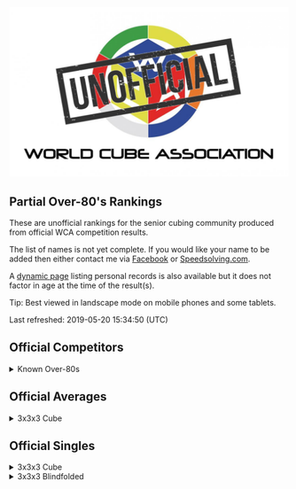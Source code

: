 ![alt text](img/logo.jpg "logo")
## Partial Over-80's Rankings

These are unofficial rankings for the senior cubing community produced from official WCA competition results.

The list of names is not yet complete. If you would like your name to be added then either contact me via [Facebook](https://www.facebook.com/michael.george.545) or [Speedsolving.com](https://www.speedsolving.com/forum/members/logiqx.17180/).

A [dynamic page](https://jonatanklosko.github.io/rankings/#/rankings/show?name=Over%2080's%20-%20Official%20PRs&wcaids=2003WESS01,2005TOMO01,2006BERG01,2011MICH01,2018DOYL02) listing personal records is also available but it does not factor in age at the time of the result(s).

Tip: Best viewed in landscape mode on mobile phones and some tablets.

Last refreshed: 2019-05-20 15:34:50 (UTC)

<h2>Official Competitors</h2>

<details>
  <summary>Known Over-80s</summary>
  <table>
    <tr><td><b>Person</b></td><td><b>Speedsolving.com</b></td></tr>
    <tr><td><a href="https://www.worldcubeassociation.org/results/p.php?i=2011MICH01">Egon Micheelsen</a>, Denmark, 90+</td><td>?</td></tr>
    <tr><td><a href="https://www.worldcubeassociation.org/results/p.php?i=2005TOMO01">Hideaki Tomoyori (友寄英哲)</a>, Japan</td><td>?</td></tr>
    <tr><td><a href="https://www.worldcubeassociation.org/results/p.php?i=2006BERG01">Martin Berger</a>, United Kingdom</td><td>?</td></tr>
    <tr><td><a href="https://www.worldcubeassociation.org/results/p.php?i=2003WESS01">Rune Wesström</a>, Sweden</td><td>Rune</td></tr>
    <tr><td><a href="https://www.worldcubeassociation.org/results/p.php?i=2018DOYL02">Tom Doyle</a>, United States</td><td>Old Tom</td></tr>
  </table>
</details>

<h2>Official Averages</h2>

<details>
  <summary>3x3x3 Cube</summary>
  <table>
    <tr><td><b>Rank</b></td><td><b>Person</b></td><td><b>Result</b></td></tr>
    <tr><td>1</td><td><a href="https://www.worldcubeassociation.org/results/p.php?i=2003WESS01#333">Rune Wesström</a>, Sweden</td><td>41.14</td></tr>
    <tr><td>2</td><td><a href="https://www.worldcubeassociation.org/results/p.php?i=2005TOMO01#333">Hideaki Tomoyori (友寄英哲)</a>, Japan</td><td>46.83</td></tr>
    <tr><td>3</td><td><a href="https://www.worldcubeassociation.org/results/p.php?i=2006BERG01#333">Martin Berger</a>, United Kingdom</td><td>2:56.24</td></tr>
    <tr><td>4</td><td><a href="https://www.worldcubeassociation.org/results/p.php?i=2018DOYL02#333">Tom Doyle</a>, United States</td><td>3:19.05</td></tr>
  </table>
</details>

<h2>Official Singles</h2>

<details>
  <summary>3x3x3 Cube</summary>
  <table>
    <tr><td><b>Rank</b></td><td><b>Person</b></td><td><b>Result</b></td></tr>
    <tr><td>1</td><td><a href="https://www.worldcubeassociation.org/results/p.php?i=2003WESS01#333">Rune Wesström</a>, Sweden</td><td>35.61</td></tr>
    <tr><td>2</td><td><a href="https://www.worldcubeassociation.org/results/p.php?i=2005TOMO01#333">Hideaki Tomoyori (友寄英哲)</a>, Japan</td><td>41.14</td></tr>
    <tr><td>3</td><td><a href="https://www.worldcubeassociation.org/results/p.php?i=2006BERG01#333">Martin Berger</a>, United Kingdom</td><td>2:20.88</td></tr>
    <tr><td>4</td><td><a href="https://www.worldcubeassociation.org/results/p.php?i=2018DOYL02#333">Tom Doyle</a>, United States</td><td>2:30.49</td></tr>
    <tr><td>5</td><td><a href="https://www.worldcubeassociation.org/results/p.php?i=2011MICH01#333">Egon Micheelsen</a>, Denmark, 90+</td><td>5:52.16</td></tr>
  </table>
</details>

<details>
  <summary>3x3x3 Blindfolded</summary>
  <table>
    <tr><td><b>Rank</b></td><td><b>Person</b></td><td><b>Result</b></td></tr>
    <tr><td>1</td><td><a href="https://www.worldcubeassociation.org/results/p.php?i=2005TOMO01#333bf">Hideaki Tomoyori (友寄英哲)</a>, Japan</td><td>13:55.00</td></tr>
  </table>
</details>

